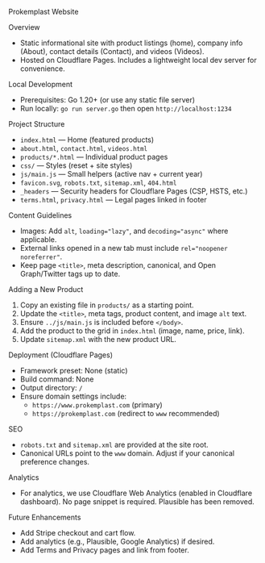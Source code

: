 Prokemplast Website

Overview
- Static informational site with product listings (home), company info (About), contact details (Contact), and videos (Videos).
- Hosted on Cloudflare Pages. Includes a lightweight local dev server for convenience.

Local Development
- Prerequisites: Go 1.20+ (or use any static file server)
- Run locally: `go run server.go` then open `http://localhost:1234`

Project Structure
- `index.html` — Home (featured products)
- `about.html`, `contact.html`, `videos.html`
- `products/*.html` — Individual product pages
- `css/` — Styles (reset + site styles)
- `js/main.js` — Small helpers (active nav + current year)
- `favicon.svg`, `robots.txt`, `sitemap.xml`, `404.html`
- `_headers` — Security headers for Cloudflare Pages (CSP, HSTS, etc.)
- `terms.html`, `privacy.html` — Legal pages linked in footer

Content Guidelines
- Images: Add `alt`, `loading="lazy"`, and `decoding="async"` where applicable.
- External links opened in a new tab must include `rel="noopener noreferrer"`.
- Keep page `<title>`, meta description, canonical, and Open Graph/Twitter tags up to date.

Adding a New Product
1. Copy an existing file in `products/` as a starting point.
2. Update the `<title>`, meta tags, product content, and image `alt` text.
3. Ensure `../js/main.js` is included before `</body>`.
4. Add the product to the grid in `index.html` (image, name, price, link).
5. Update `sitemap.xml` with the new product URL.

Deployment (Cloudflare Pages)
- Framework preset: None (static)
- Build command: None
- Output directory: `/`
- Ensure domain settings include:
  - `https://www.prokemplast.com` (primary)
  - `https://prokemplast.com` (redirect to `www` recommended)

SEO
- `robots.txt` and `sitemap.xml` are provided at the site root.
- Canonical URLs point to the `www` domain. Adjust if your canonical preference changes.

Analytics
- For analytics, we use Cloudflare Web Analytics (enabled in Cloudflare dashboard). No page snippet is required. Plausible has been removed.

Future Enhancements
- Add Stripe checkout and cart flow.
- Add analytics (e.g., Plausible, Google Analytics) if desired.
- Add Terms and Privacy pages and link from footer.
